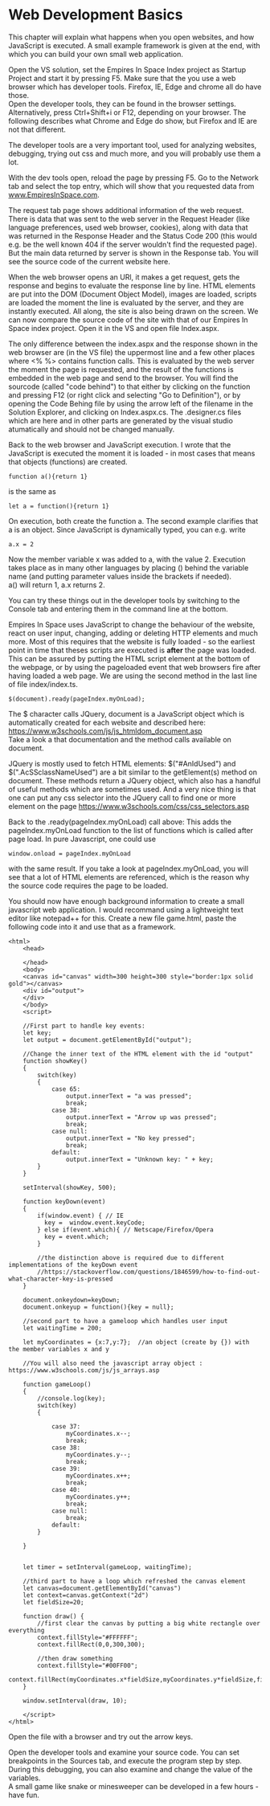 # Web Development Basics

This chapter will explain what happens when you open websites, and how JavaScript is executed. A small example framework is given at the end, with which you can build your own small web application.

Open the VS solution, set the Empires In Space Index project as Startup Project and start it by pressing F5.
Make sure that the you use a web browser which has developer tools. Firefox, IE, Edge and chrome all do have those.  
Open the developer tools, they can be found in the browser settings. Alternatively, press Ctrl+Shift+i or F12, depending on your browser. The following describes what Chrome and Edge do show, but Firefox and IE are not that different.  

The developer tools are a very important tool, used for analyzing websites, debugging, trying out css and much more, and you will probably use them a lot.   

With the dev tools open, reload the page by pressing F5. Go to the Network tab and select the top entry, which will show that you requested data from www.EmpiresInSpace.com.  

The request tab page shows additional information of the web request. There is data that was sent to the web server in the Request Header (like language preferences, used web browser, cookies), along with data that was returned in the Response Header and the Status Code 200 (this would e.g. be the well known 404 if the server wouldn't find the requested page).  
But the main data returned by server is shown in the Response tab. You will see the source code of the current website here.  

When the web browser opens an URl, it makes a get request, gets the response and begins to evaluate the response line by line. HTML elements are put into the DOM (Document Object Model), images are loaded, scripts are loaded the moment the line is evaluated by the server, and they are instantly executed. All along, the site is also being drawn on the screen.
We can now compare the source code of the site with that of our Empires In Space index project. Open it in the VS and open file Index.aspx.  

The only difference between the index.aspx and the response shown in the web browser are (in the VS file) the uppermost line and a few other places where <% %> contains function calls. This is evaluated by the web server the moment the page is requested, and the result of the functions is embedded in the web page and send to the browser. You will find the sourcode (called "code behind") to that either by clicking on the function and pressing F12 (or right click and selecting "Go to Definition"), or by opening the Code Behing file by using the arrow left of the filename in the Solution Explorer, and clicking on Index.aspx.cs. The .designer.cs files which are here and in other parts are generated by the visual studio atumatically and should not be changed manually.  

Back to the web browser and JavaScript execution. I wrote that the JavaScript is executed the moment it is loaded - in most cases that means that objects (functions) are created.

~~~~
function a(){return 1}
~~~~

is the same as 

~~~~
let a = function(){return 1}
~~~~

On execution, both create the function a. The second example clarifies that a is an object. Since JavaScript is dynamically typed,  you can e.g. write

~~~~
a.x = 2
~~~~

Now the member variable x was added to a, with the value 2.
Execution takes place as in many other languages by placing () behind the variable name (and putting parameter values inside the brackets if needed).  
a() will return 1, a.x returns 2.  

You can try these things out in the developer tools by switching to the Console tab and entering them in the command line at the bottom.  


Empires In Space uses JavaScript to change the behaviour of the website, react on user input, changing, adding or deleting HTTP elements and much more. Most of this requires that the website is fully loaded - so the earliest point in time that theses scripts are executed is **after** the page was loaded.  
This can be assured by putting the HTML script element at the bottom of the webpage, or by using the pageloaded event that web browsers fire after having loaded a web page. We are using the second method in the last line of file index/index.ts.

~~~~
$(document).ready(pageIndex.myOnLoad);
~~~~

The $ character calls JQuery, document is a JavaScript object which is automatically created for each website and described here:  
https://www.w3schools.com/js/js_htmldom_document.asp  
Take a look a that documentation and the method calls available on document.

JQuery is mostly used to fetch HTML elements: $("#AnIdUsed") and $(".AcSSclassNameUsed") are a bit similar to the getElement(s) method on document. These methods return a JQuery object, which also has a handful of useful methods which are sometimes used.
And a very nice thing is that one can put any css selector into the JQuery call to find one or more element on the page
https://www.w3schools.com/css/css_selectors.asp

Back to the .ready(pageIndex.myOnLoad) call above: This adds the pageIndex.myOnLoad function to the list of functions which is called after page load. In pure Javascript, one could use 
~~~~
window.onload = pageIndex.myOnLoad
~~~~
with the same result. If you take a look at pageIndex.myOnLoad, you will see that a lot of HTML elements are referenced, which is the reason why the source code requires the page to be loaded.  



You should now have enough background information to create a small javascript web application. I would recommand using a lightweight text editor like notepad++ for this. Create a new file game.html, paste the following code into it and use that as a framework.
~~~~
<html>
    <head>

	</head>
    <body>
	<canvas id="canvas" width=300 height=300 style="border:1px solid gold"></canvas>
	<div id="output">		
	</div>
	</body>
	<script>
	
	//First part to handle key events:
	let key;
	let output = document.getElementById("output");
	
	//Change the inner text of the HTML element with the id "output"
	function showKey()
	{
		switch(key)
		{
			case 65:
				output.innerText = "a was pressed";
				break;
			case 38:
				output.innerText = "Arrow up was pressed";
				break;
			case null:
				output.innerText = "No key pressed";
				break;
			default:
				output.innerText = "Unknown key: " + key;
		}
	}
	
	setInterval(showKey, 500);
	
	function keyDown(event)
	{
		if(window.event) { // IE                    
		  key =  window.event.keyCode;
		} else if(event.which){ // Netscape/Firefox/Opera                   
		  key = event.which;
		}
		
		//the distinction above is required due to different implementations of the keyDown event
		//https://stackoverflow.com/questions/1846599/how-to-find-out-what-character-key-is-pressed
	}
	
	document.onkeydown=keyDown;
	document.onkeyup = function(){key = null};
		
	//second part to have a gameloop which handles user input
	let waitingTime = 200;
	
	let myCoordinates = {x:7,y:7};  //an object (create by {}) with the member variables x and y
	
	//You will also need the javascript array object : https://www.w3schools.com/js/js_arrays.asp

	function gameLoop()
	{
		//console.log(key);
		switch(key)
		{
		
			case 37:
				myCoordinates.x--;				
				break;
			case 38:
				myCoordinates.y--;
				break;				
			case 39:
				myCoordinates.x++;				
				break;
			case 40:
				myCoordinates.y++;	
				break;				
			case null:	
				break;
			default:
		}

	}

	
	let timer = setInterval(gameLoop, waitingTime);
	
	//third part to have a loop which refreshed the canvas element
	let canvas=document.getElementById("canvas")
	let context=canvas.getContext("2d")
	let fieldSize=20;
	
	function draw() {
		//first clear the canvas by putting a big white rectangle over everything
		context.fillStyle="#FFFFFF";
		context.fillRect(0,0,300,300);
		
		//then draw something
		context.fillStyle="#00FF00";
		context.fillRect(myCoordinates.x*fieldSize,myCoordinates.y*fieldSize,fieldSize,fieldSize);
	}
	
	window.setInterval(draw, 10);
	
	</script>     
</html>
~~~~

Open the file with a browser and try out the arrow keys.  

Open the developer tools and examine your source code. You can set breakpoints in the Sources tab, and execute the program step by step. During this debugging, you can also examine and change the value of the variables.  
A small game like snake or minesweeper can be developed in a few hours - have fun.








